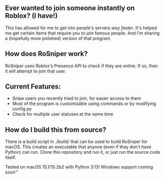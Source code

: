 ## Ever wanted to join someone instantly on Roblox? (I have!)
This has allowed for me to get into people's servers *way faster*. It's helped me get certain items that require you to join famous people. And I'm sharing a (hopefully more polished) version of that program.

## How does RoSniper work?
RoSniper uses Roblox's Presence API to check if they are online.
If so, then it will attempt to join that user.

## Current Features:
- Snipe users you recently tried to join, for easier access to them
- Most of the program is customizable using commands or by modifying config.py
- Check for multiple user statuses at the same time

## How do I build this from source?
There is a build script in ./build/ that can be used to build RoSniper for macOS.
This creates an executable that anyone (even if they don't have Python) can run.
Clone this repository and run it, or just run the source code itself.

Tested on macOS 15.1/15.2b2 with Python 3.13!
Windows support coming soon™
